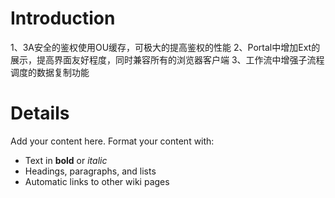 # Introduction #

1、3A安全的鉴权使用OU缓存，可极大的提高鉴权的性能
2、Portal中增加Ext的展示，提高界面友好程度，同时兼容所有的浏览器客户端
3、工作流中增强子流程调度的数据复制功能

# Details #

Add your content here.  Format your content with:
  * Text in **bold** or _italic_
  * Headings, paragraphs, and lists
  * Automatic links to other wiki pages